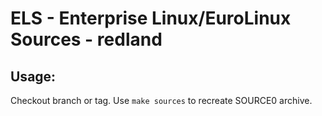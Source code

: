 # ELS - Enterprise Linux/EuroLinux Sources - redland
 
## Usage:
  Checkout branch or tag. Use `make sources` to recreate  SOURCE0 archive.
